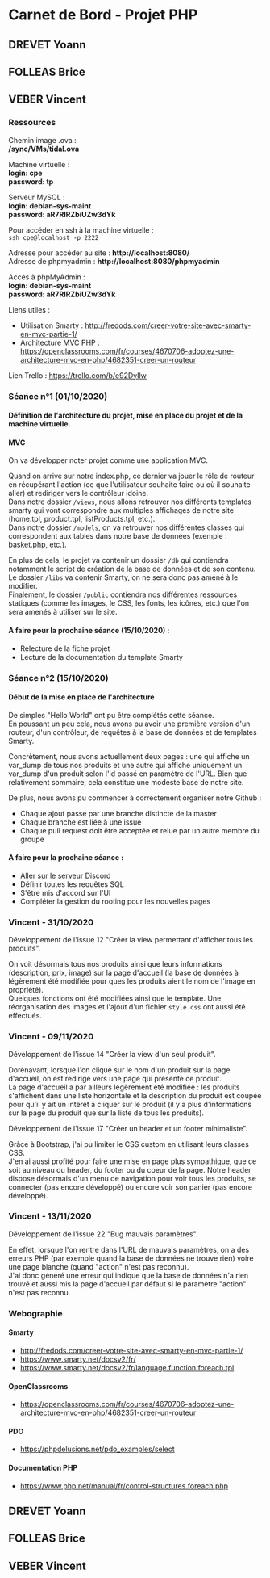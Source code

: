 # Carnet de Bord - Projet PHP

## DREVET Yoann
## FOLLEAS Brice
## VEBER Vincent

### Ressources

Chemin image .ova :<br>
**/sync/VMs/tidal.ova**

Machine virtuelle :<br>
**login: cpe**<br>
**password: tp**

Serveur MySQL :<br>
**login: debian-sys-maint**<br>
**password: aR7RIRZbiUZw3dYk**

Pour accéder en ssh à la machine virtuelle :<br>
    `ssh cpe@localhost -p 2222`

Adresse pour accéder au site : **http://localhost:8080/**<br>
Adresse de phpmyadmin : **http://localhost:8080/phpmyadmin**

Accès à phpMyAdmin :<br>
**login: debian-sys-maint**<br>
**password: aR7RIRZbiUZw3dYk**

Liens utiles :
- Utilisation Smarty : http://fredods.com/creer-votre-site-avec-smarty-en-mvc-partie-1/
- Architecture MVC PHP : https://openclassrooms.com/fr/courses/4670706-adoptez-une-architecture-mvc-en-php/4682351-creer-un-routeur

Lien Trello : https://trello.com/b/e92DyIlw

### Séance n°1 (01/10/2020)

#### Définition de l'architecture du projet, mise en place du projet et de la machine virtuelle.

#### MVC

On va développer noter projet comme une application MVC.

Quand on arrive sur notre index.php, ce dernier va jouer le rôle de routeur en récupérant l'action (ce que l'utilisateur souhaite faire ou où il souhaite aller) et rediriger vers le contrôleur idoine.<br>
Dans notre dossier `/views`, nous allons retrouver nos différents templates smarty qui vont correspondre aux multiples affichages de notre site (home.tpl, product.tpl, listProducts.tpl, etc.).<br>
Dans notre dossier `/models`, on va retrouver nos différentes classes qui correspondent aux tables dans notre base de données (exemple : basket.php, etc.).

En plus de cela, le projet va contenir un dossier `/db` qui contiendra notamment le script de création de la base de données et de son contenu.<br>
Le dossier `/libs` va contenir Smarty, on ne sera donc pas amené à le modifier.<br>
Finalement, le dossier `/public` contiendra nos différentes ressources statiques (comme les images, le CSS, les fonts, les icônes, etc.) que l'on sera amenés à utiliser sur le site.

#### A faire pour la prochaine séance (15/10/2020) :

- Relecture de la fiche projet
- Lecture de la documentation du template Smarty

### Séance n°2 (15/10/2020)

#### Début de la mise en place de l'architecture

De simples "Hello World" ont pu être complétés cette séance.<br>
En poussant un peu cela, nous avons pu avoir une première version d'un routeur, d'un contrôleur, de requêtes à la base de données et de templates Smarty.

Concrètement, nous avons actuellement deux pages : une qui affiche un var_dump de tous nos produits et une autre qui affiche uniquement un var_dump d'un produit selon l'id passé en paramètre de l'URL. Bien que relativement sommaire, cela constitue une modeste base de notre site.

De plus, nous avons pu commencer à correctement organiser notre Github :
- Chaque ajout passe par une branche distincte de la master
- Chaque branche est liée à une issue
- Chaque pull request doit être acceptée et relue par un autre membre du groupe

#### A faire pour la prochaine séance :

- Aller sur le serveur Discord
- Définir toutes les requêtes SQL
- S'être mis d'accord sur l'UI
- Compléter la gestion du rooting pour les nouvelles pages

### Vincent - 31/10/2020

Développement de l'issue 12 "Créer la view permettant d'afficher tous les produits".

On voit désormais tous nos produits ainsi que leurs informations (description, prix, image) sur la page d'accueil (la base de données à légèrement été modifiée pour ques les produits aient le nom de l'image en propriété).<br>
Quelques fonctions ont été modifiées ainsi que le template. Une réorganisation des images et l'ajout d'un fichier `style.css` ont aussi été effectués.

### Vincent - 09/11/2020

Développement de l'issue 14 "Créer la view d'un seul produit".

Dorénavant, lorsque l'on clique sur le nom d'un produit sur la page d'accueil, on est redirigé vers une page qui présente ce produit.<br>
La page d'accueil a par ailleurs légèrement été modifiée : les produits s'affichent dans une liste horizontale et la description du produit est coupée pour qu'il y ait un intérêt à cliquer sur le produit (il y a plus d'informations sur la page du produit que sur la liste de tous les produits).

Développement de l'issue 17 "Créer un header et un footer minimaliste".

Grâce à Bootstrap, j'ai pu limiter le CSS custom en utilisant leurs classes CSS.<br>
J'en ai aussi profité pour faire une mise en page plus sympathique, que ce soit au niveau du header, du footer ou du coeur de la page. Notre header dispose désormais d'un menu de navigation pour voir tous les produits, se connecter (pas encore développé) ou encore voir son panier (pas encore développé).

### Vincent - 13/11/2020

Développement de l'issue 22 "Bug mauvais paramètres".

En effet, lorsque l'on rentre dans l'URL de mauvais paramètres, on a des erreurs PHP (par exemple quand la base de données ne trouve rien) voire une page blanche (quand "action" n'est pas reconnu).<br>
J'ai donc généré une erreur qui indique que la base de données n'a rien trouvé et aussi mis la page d'accueil par défaut si le paramètre "action" n'est pas reconnu.

### Webographie

#### Smarty
- http://fredods.com/creer-votre-site-avec-smarty-en-mvc-partie-1/
- https://www.smarty.net/docsv2/fr/
- https://www.smarty.net/docsv2/fr/language.function.foreach.tpl

#### OpenClassrooms
- https://openclassrooms.com/fr/courses/4670706-adoptez-une-architecture-mvc-en-php/4682351-creer-un-routeur

#### PDO
- https://phpdelusions.net/pdo_examples/select

#### Documentation PHP
- https://www.php.net/manual/fr/control-structures.foreach.php

## DREVET Yoann
## FOLLEAS Brice
## VEBER Vincent